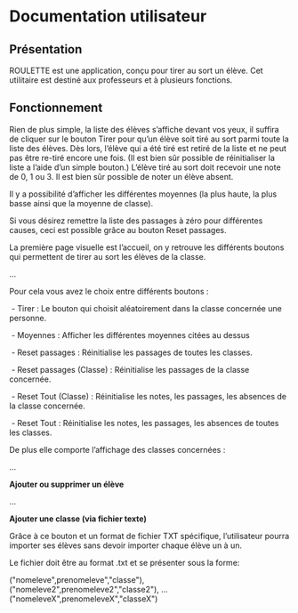 # Documentation utilisateur

## Présentation

ROULETTE est une application, conçu pour tirer au sort un élève. Cet utilitaire est destiné aux professeurs et à plusieurs fonctions.



## Fonctionnement

Rien de plus simple, la liste des élèves s’affiche devant vos yeux, il suffira de cliquer sur le bouton Tirer pour qu’un élève soit tiré au sort parmi toute la liste des élèves.
 Dès lors, l’élève qui a été tiré est retiré de la liste et ne peut pas être re-tiré encore une fois.
 (Il est bien sûr possible de réinitialiser la liste a l’aide d’un simple bouton.)
 L’élève tiré au sort doit recevoir une note de 0, 1 ou 3. Il est bien sûr possible de noter un élève absent. 

Il y a possibilité d’afficher les différentes moyennes (la plus haute, la plus basse ainsi que la moyenne de classe).

Si vous désirez remettre la liste des passages à zéro pour différentes causes, ceci est possible grâce au bouton Reset passages.

La première page visuelle est l’accueil, on y retrouve les différents boutons qui permettent de tirer au sort les élèves de la classe.

...



Pour cela vous avez le choix entre différents boutons :

​	- Tirer : Le bouton qui choisit aléatoirement dans la classe concernée une personne.

​	- Moyennes : Afficher les différentes moyennes citées au dessus

​	- Reset passages : Réinitialise les passages de toutes les classes.

​	- Reset passages (Classe) : Réinitialise les passages de la classe concernée.

​	- Reset Tout (Classe) : Réinitialise les notes, les passages, les absences de la classe concernée.

​	- Reset Tout : Réinitialise les notes, les passages, les absences de toutes les classes.



De plus elle comporte l’affichage des classes concernées :

...



**Ajouter ou supprimer un élève**

...



**Ajouter une classe (via fichier texte)**

Grâce à ce bouton et un format de fichier TXT spécifique, l’utilisateur pourra importer ses élèves sans devoir importer chaque élève un à un.

Le fichier doit être au format .txt et se présenter sous la forme:

("nomeleve",prenomeleve","classe"),
("nomeleve2",prenomeleve2","classe2"),
...
("nomeleveX",prenomeleveX","classeX")